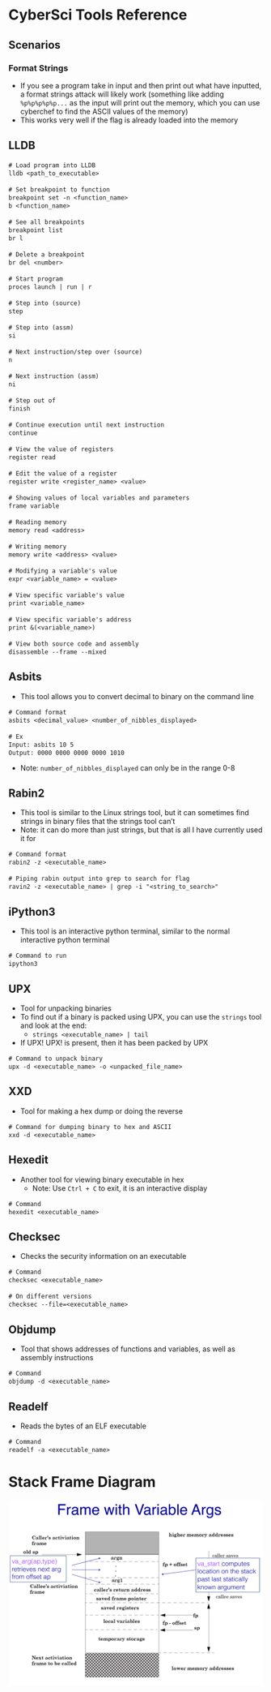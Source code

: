 # CyberSci Tools Reference

## Scenarios

### Format Strings

- If you see a program take in input and then print out what have inputted, a format strings attack will likely work (something like adding `%p%p%p%p%p...` as the input will print out the memory, which you can use cyberchef to find the ASCII values of the memory)
- This works very well if the flag is already loaded into the memory

## LLDB

```
# Load program into LLDB
lldb <path_to_executable>

# Set breakpoint to function
breakpoint set -n <function_name>
b <function_name>

# See all breakpoints
breakpoint list
br l

# Delete a breakpoint
br del <number>

# Start program
proces launch | run | r

# Step into (source)
step

# Step into (assm)
si

# Next instruction/step over (source)
n

# Next instruction (assm)
ni

# Step out of
finish

# Continue execution until next instruction
continue

# View the value of registers
register read

# Edit the value of a register 
register write <register_name> <value>

# Showing values of local variables and parameters
frame variable

# Reading memory
memory read <address>

# Writing memory
memory write <address> <value>

# Modifying a variable's value
expr <variable_name> = <value>

# View specific variable's value
print <variable_name>

# View specific variable's address
print &(<variable_name>)

# View both source code and assembly
disassemble --frame --mixed
```

## Asbits

- This tool allows you to convert decimal to binary on the command line

```
# Command format
asbits <decimal_value> <number_of_nibbles_displayed>

# Ex
Input: asbits 10 5
Output: 0000 0000 0000 0000 1010
```

- Note: `number_of_nibbles_displayed` can only be in the range 0-8

## Rabin2

- This tool is similar to the Linux strings tool, but it can sometimes find strings in binary files that the strings tool can’t
- Note: it can do more than just strings, but that is all I have currently used it for

```
# Command format
rabin2 -z <executable_name>

# Piping rabin output into grep to search for flag
ravin2 -z <executable_name> | grep -i "<string_to_search>"
```

## iPython3

- This tool is an interactive python terminal, similar to the normal interactive python terminal

```
# Command to run
ipython3
```

## UPX

- Tool for unpacking binaries
- To find out if a binary is packed using UPX, you can use the `strings` tool and look at the end:
    - `strings <executable_name> | tail`
- If UPX! UPX! is present, then it has been packed by UPX

```
# Command to unpack binary
upx -d <executable_name> -o <unpacked_file_name>
```

## XXD

- Tool for making a hex dump or doing the reverse

```
# Command for dumping binary to hex and ASCII
xxd -d <executable_name>
```

## Hexedit

- Another tool for viewing binary executable in hex
    - Note: Use `Ctrl + C` to exit, it is an interactive display

```
# Command
hexedit <executable_name>
```

## Checksec

- Checks the security information on an executable

```
# Command
checksec <executable_name>

# On different versions
checksec --file=<executable_name>
```

## Objdump

- Tool that shows addresses of functions and variables, as well as assembly instructions

```
# Command
objdump -d <executable_name>
```

## Readelf

- Reads the bytes of an ELF executable

```
# Command
readelf -a <executable_name>
```

# Stack Frame Diagram

![image.png](image.png)
